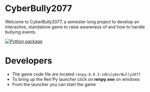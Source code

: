 # CyberBully2077

Welcome to CyberBully2077, a semester long project to develop an interactive, standalone game to raise awareness of and how to handle bullying events.



[![Python package](https://github.com/John-Poulos/CyberBully2077/actions/workflows/python-package.yml/badge.svg)](https://github.com/John-Poulos/CyberBully2077/actions/workflows/python-package.yml)


# Developers 
* The game code file are located `renpy-8.0.3-sdk\CyberBully2077` 
* To bring up the Ren'Py launcher click on **renpy.exe** on windows 
* From the launcher you can start the game